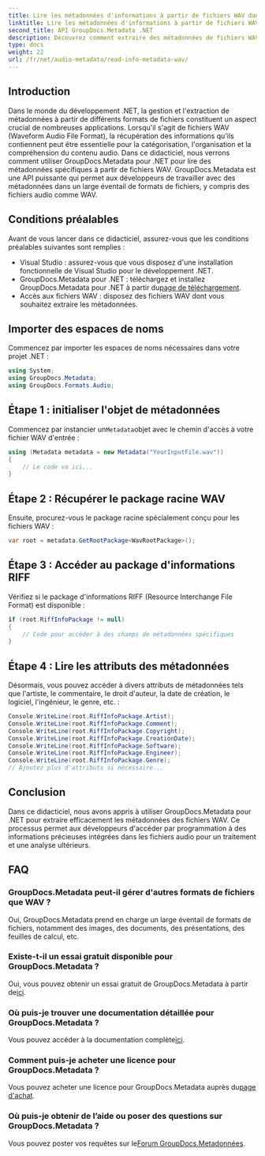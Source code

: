 ```yaml
---
title: Lire les métadonnées d'informations à partir de fichiers WAV dans .NET
linktitle: Lire les métadonnées d'informations à partir de fichiers WAV dans .NET
second_title: API GroupDocs.Metadata .NET
description: Découvrez comment extraire des métadonnées de fichiers WAV à l'aide de GroupDocs.Metadata pour .NET. Plongez dans ce didacticiel étape par étape pour exploiter les métadonnées pour la gestion des fichiers audio.
type: docs
weight: 22
url: /fr/net/audio-metadata/read-info-metadata-wav/
---
```

## Introduction
Dans le monde du développement .NET, la gestion et l'extraction de métadonnées à partir de différents formats de fichiers constituent un aspect crucial de nombreuses applications. Lorsqu'il s'agit de fichiers WAV (Waveform Audio File Format), la récupération des informations qu'ils contiennent peut être essentielle pour la catégorisation, l'organisation et la compréhension du contenu audio.
Dans ce didacticiel, nous verrons comment utiliser GroupDocs.Metadata pour .NET pour lire des métadonnées spécifiques à partir de fichiers WAV. GroupDocs.Metadata est une API puissante qui permet aux développeurs de travailler avec des métadonnées dans un large éventail de formats de fichiers, y compris des fichiers audio comme WAV.
## Conditions préalables
Avant de vous lancer dans ce didacticiel, assurez-vous que les conditions préalables suivantes sont remplies :
- Visual Studio : assurez-vous que vous disposez d'une installation fonctionnelle de Visual Studio pour le développement .NET.
-  GroupDocs.Metadata pour .NET : téléchargez et installez GroupDocs.Metadata pour .NET à partir du[page de téléchargement](https://releases.groupdocs.com/metadata/net/).
- Accès aux fichiers WAV : disposez des fichiers WAV dont vous souhaitez extraire les métadonnées.

## Importer des espaces de noms
Commencez par importer les espaces de noms nécessaires dans votre projet .NET :
```csharp
using System;
using GroupDocs.Metadata;
using GroupDocs.Formats.Audio;
```
## Étape 1 : initialiser l'objet de métadonnées
 Commencez par instancier un`Metadata`objet avec le chemin d'accès à votre fichier WAV d'entrée :
```csharp
using (Metadata metadata = new Metadata("YourInputFile.wav"))
{
    // Le code va ici...
}
```
## Étape 2 : Récupérer le package racine WAV
Ensuite, procurez-vous le package racine spécialement conçu pour les fichiers WAV :
```csharp
var root = metadata.GetRootPackage<WavRootPackage>();
```
## Étape 3 : Accéder au package d'informations RIFF
Vérifiez si le package d'informations RIFF (Resource Interchange File Format) est disponible :
```csharp
if (root.RiffInfoPackage != null)
{
    // Code pour accéder à des champs de métadonnées spécifiques
}
```
## Étape 4 : Lire les attributs des métadonnées
Désormais, vous pouvez accéder à divers attributs de métadonnées tels que l'artiste, le commentaire, le droit d'auteur, la date de création, le logiciel, l'ingénieur, le genre, etc. :
```csharp
Console.WriteLine(root.RiffInfoPackage.Artist);
Console.WriteLine(root.RiffInfoPackage.Comment);
Console.WriteLine(root.RiffInfoPackage.Copyright);
Console.WriteLine(root.RiffInfoPackage.CreationDate);
Console.WriteLine(root.RiffInfoPackage.Software);
Console.WriteLine(root.RiffInfoPackage.Engineer);
Console.WriteLine(root.RiffInfoPackage.Genre);
// Ajoutez plus d'attributs si nécessaire...
```

## Conclusion
Dans ce didacticiel, nous avons appris à utiliser GroupDocs.Metadata pour .NET pour extraire efficacement les métadonnées des fichiers WAV. Ce processus permet aux développeurs d'accéder par programmation à des informations précieuses intégrées dans les fichiers audio pour un traitement et une analyse ultérieurs.

## FAQ
### GroupDocs.Metadata peut-il gérer d'autres formats de fichiers que WAV ?
Oui, GroupDocs.Metadata prend en charge un large éventail de formats de fichiers, notamment des images, des documents, des présentations, des feuilles de calcul, etc.
### Existe-t-il un essai gratuit disponible pour GroupDocs.Metadata ?
 Oui, vous pouvez obtenir un essai gratuit de GroupDocs.Metadata à partir de[ici](https://releases.groupdocs.com/).
### Où puis-je trouver une documentation détaillée pour GroupDocs.Metadata ?
 Vous pouvez accéder à la documentation complète[ici](https://reference.groupdocs.com/metadata/net/).
### Comment puis-je acheter une licence pour GroupDocs.Metadata ?
 Vous pouvez acheter une licence pour GroupDocs.Metadata auprès du[page d'achat](https://purchase.groupdocs.com/buy).
### Où puis-je obtenir de l’aide ou poser des questions sur GroupDocs.Metadata ?
 Vous pouvez poster vos requêtes sur le[Forum GroupDocs.Metadonnées](https://forum.groupdocs.com/c/metadata/14).